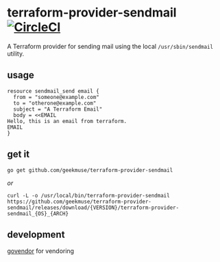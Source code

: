 # terraform-provider-sendmail [![CircleCI](https://circleci.com/gh/roboll/terraform-provider-sendmail.svg?style=svg&circle-token=ec059ac879294df4b5424bdc382d2aed35765b04)](https://circleci.com/gh/roboll/terraform-provider-sendmail)

A Terraform provider for sending mail using the local `/usr/sbin/sendmail` utility.

## usage

```
resource sendmail_send email {
  from = "someone@example.com"
  to = "otherone@example.com"
  subject = "A Terraform Email"
  body = <<EMAIL
Hello, this is an email from terraform.
EMAIL
}
```

## get it

`go get github.com/geekmuse/terraform-provider-sendmail`

_or_

`curl -L -o /usr/local/bin/terraform-provider-sendmail https://github.com/geekmuse/terraform-provider-sendmail/releases/download/{VERSION}/terraform-provider-sendmail_{OS}_{ARCH}`

## development

[govendor](https://github.com/kardianos/govendor) for vendoring
